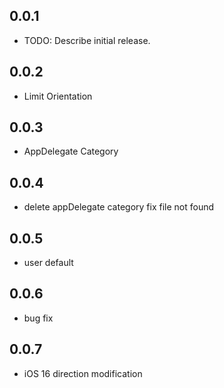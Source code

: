 ## 0.0.1

* TODO: Describe initial release.

## 0.0.2

* Limit Orientation

## 0.0.3

* AppDelegate Category

## 0.0.4

* delete appDelegate category fix file not found

## 0.0.5

* user default

## 0.0.6

* bug fix

## 0.0.7

* iOS 16 direction modification